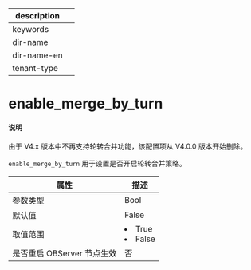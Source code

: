 |description||
|---|---|
|keywords||
|dir-name||
|dir-name-en||
|tenant-type||

# enable_merge_by_turn

<main id="notice" type='explain'>
<h4>说明</h4>
<p>由于 V4.x 版本中不再支持轮转合并功能，该配置项从 V4.0.0 版本开始删除。</p>
</main>

`enable_merge_by_turn` 用于设置是否开启轮转合并策略。

|      **属性**      |                                                 **描述**                                                 |
|------------------|--------------------------------------------------------------------------------------------------------|
| 参数类型             | Bool                                                                                                  |
| 默认值              | False                                                                                                  |
| 取值范围             | </li><li> True   </li><li> False    |
| 是否重启 OBServer 节点生效 | 否                                                                                                      |


